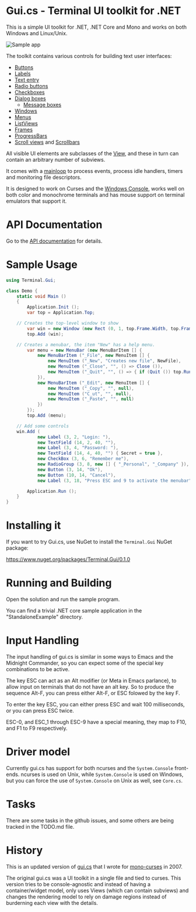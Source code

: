 # Gui.cs - Terminal UI toolkit for .NET

This is a simple UI toolkit for .NET, .NET Core and Mono and works on
both Windows and Linux/Unix.

![Sample app](https://raw.githubusercontent.com/migueldeicaza/gui.cs/master/docfx/sample.png)

The toolkit contains various controls for building text user interfaces:

* [Buttons](https://migueldeicaza.github.io/gui.cs/api/Terminal.Gui/Terminal.Gui.Button.html) 
* [Labels](https://migueldeicaza.github.io/gui.cs/api/Terminal.Gui/Terminal.Gui.Label.html)
* [Text entry](https://migueldeicaza.github.io/gui.cs/api/Terminal.Gui/Terminal.Gui.TextField.html)
* [Radio buttons](https://migueldeicaza.github.io/gui.cs/api/Terminal.Gui/Terminal.Gui.RadioGroup.html)
* [Checkboxes](https://migueldeicaza.github.io/gui.cs/api/Terminal.Gui/Terminal.Gui.CheckBox.html)
* [Dialog boxes](https://migueldeicaza.github.io/gui.cs/api/Terminal.Gui/Terminal.Gui.Dialog.html)
  * [Message boxes](https://migueldeicaza.github.io/gui.cs/api/Terminal.Gui/Terminal.Gui.MessageBox.html)
* [Windows](https://migueldeicaza.github.io/gui.cs/api/Terminal.Gui/Terminal.Gui.Window.html)
* [Menus](https://migueldeicaza.github.io/gui.cs/api/Terminal.Gui/Terminal.Gui.MenuBar.html)
* [ListViews](https://migueldeicaza.github.io/gui.cs/api/Terminal.Gui/Terminal.Gui.ListView.html)
* [Frames](https://migueldeicaza.github.io/gui.cs/api/Terminal.Gui/Terminal.Gui.FrameView.html)
* [ProgressBars](https://migueldeicaza.github.io/gui.cs/api/Terminal.Gui/Terminal.Gui.ProgressBar.html)
* [Scroll views](https://migueldeicaza.github.io/gui.cs/api/Terminal.Gui/Terminal.Gui.ScrollView.html) and [Scrollbars](https://migueldeicaza.github.io/gui.cs/api/Terminal.Gui/Terminal.Gui.ScrollBarView.html)

All visible UI elements are subclasses of the
[View](https://migueldeicaza.github.io/gui.cs/api/Terminal.Gui/Terminal.Gui.View.html),
and these in turn can contain an arbitrary number of subviews.   

It comes with a
[mainloop](https://migueldeicaza.github.io/gui.cs/api/Mono.Terminal/Mono.Terminal.MainLoop.html)
to process events, process idle handlers, timers and monitoring file
descriptors.

It is designed to work on Curses and the [Windows Console](https://github.com/migueldeicaza/gui.cs/issues/27), 
works well on both color and monochrome terminals and has mouse support on
terminal emulators that support it.

# API Documentation

Go to the [API documentation](https://migueldeicaza.github.io/gui.cs/api/Terminal.Gui.html) for details.

# Sample Usage

```csharp
using Terminal.Gui;

class Demo {
    static void Main ()
    {
        Application.Init ();
        var top = Application.Top;

	// Creates the top-level window to show
        var win = new Window (new Rect (0, 1, top.Frame.Width, top.Frame.Height-1), "MyApp");
        top.Add (win);

	// Creates a menubar, the item "New" has a help menu.
        var menu = new MenuBar (new MenuBarItem [] {
            new MenuBarItem ("_File", new MenuItem [] {
                new MenuItem ("_New", "Creates new file", NewFile),
                new MenuItem ("_Close", "", () => Close ()),
                new MenuItem ("_Quit", "", () => { if (Quit ()) top.Running = false; })
            }),
            new MenuBarItem ("_Edit", new MenuItem [] {
                new MenuItem ("_Copy", "", null),
                new MenuItem ("C_ut", "", null),
                new MenuItem ("_Paste", "", null)
            })
        });
        top.Add (menu);

	// Add some controls
	win.Add (
            new Label (3, 2, "Login: "),
            new TextField (14, 2, 40, ""),
            new Label (3, 4, "Password: "),
            new TextField (14, 4, 40, "") { Secret = true },
            new CheckBox (3, 6, "Remember me"),
            new RadioGroup (3, 8, new [] { "_Personal", "_Company" }),
            new Button (3, 14, "Ok"),
            new Button (10, 14, "Cancel"),
            new Label (3, 18, "Press ESC and 9 to activate the menubar"));

        Application.Run ();
    }
}
```

# Installing it

If you want to try Gui.cs, use NuGet to install the `Terminal.Gui` NuGet package:

https://www.nuget.org/packages/Terminal.Gui/0.1.0

# Running and Building

Open the solution and run the sample program.

You can find a trivial .NET core sample application in the
"StandaloneExample" directory.   

# Input Handling

The input handling of gui.cs is similar in some ways to Emacs and the
Midnight Commander, so you can expect some of the special key
combinations to be active.

The key ESC can act as an Alt modifier (or Meta in Emacs parlance), to
allow input on terminals that do not have an alt key.  So to produce
the sequence Alt-F, you can press either Alt-F, or ESC folowed by the key F.

To enter the key ESC, you can either press ESC and wait 100
milliseconds, or you can press ESC twice.

ESC-0, and ESC_1 through ESC-9 have a special meaning, they map to
F10, and F1 to F9 respectively.

# Driver model

Currently gui.cs has support for both ncurses and the `System.Console`
front-ends.  ncurses is used on Unix, while `System.Console` is used
on Windows, but you can force the use of `System.Console` on Unix as
well, see `Core.cs`.

# Tasks

There are some tasks in the github issues, and some others are being
tracked in the TODO.md file.

# History

This is an updated version of
[gui.cs](http://tirania.org/blog/archive/2007/Apr-16.html) that
I wrote for [mono-curses](https://github.com/mono/mono-curses) in 2007.

The original gui.cs was a UI toolkit in a single file and tied to
curses.  This version tries to be console-agnostic and instead of
having a container/widget model, only uses Views (which can contain
subviews) and changes the rendering model to rely on damage regions
instead of burderning each view with the details.

